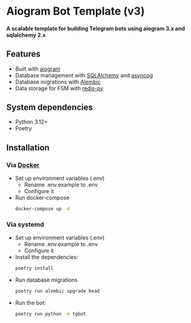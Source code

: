 # Aiogram Bot Template (v3)

#### A scalable template for building Telegram bots using aiogram 3.x and sqlalchemy 2.x

## Features

- Built with [aiogram](https://github.com/aiogram/aiogram)
- Database management with [SQLAlchemy](https://www.sqlalchemy.org/)
  and [asyncpg](https://github.com/MagicStack/asyncpg)
- Database migrations with [Alembic](https://alembic.sqlalchemy.org/en/latest/)
- Data storage for FSM with [redis-py](https://github.com/redis/redis-py)

## System dependencies

- Python 3.12+
- Poetry

## Installation

### Via [Docker](https://www.docker.com/)
- Set up environment variables (.env)
    - Rename .env.example to .env
    - Configure it
- Run docker-compose
  ```sh
  docker-compose up -d

### Via systemd
- Set up environment variables (.env)
    - Rename .env.example to .env
    - Configure it
- Install the dependencies:
   ```sh
   poetry install

- Run database migrations
    ```sh
   poetry run alembic upgrade head

- Run the bot:
   ```sh
   poetry run python -m tgbot
